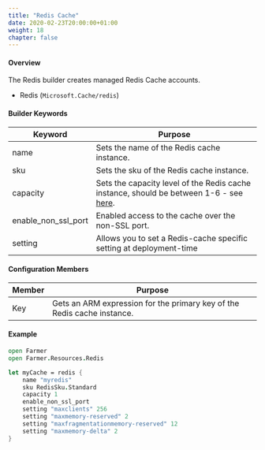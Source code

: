 ```yaml
---
title: "Redis Cache"
date: 2020-02-23T20:00:00+01:00
weight: 18
chapter: false
---
```


#### Overview
The Redis builder creates managed Redis Cache accounts.

* Redis (`Microsoft.Cache/redis`)

#### Builder Keywords
| Keyword | Purpose |
|-|-|
| name | Sets the name of the Redis cache instance. |
| sku | Sets the sku of the Redis cache instance. |
| capacity | Sets the capacity level of the Redis cache instance, should be between 1-6 - see [here](https://azure.microsoft.com/en-gb/pricing/details/cache/). |
| enable_non_ssl_port | Enabled access to the cache over the non-SSL port. |
| setting | Allows you to set a Redis-cache specific setting at deployment-time |

#### Configuration Members
| Member | Purpose |
|-|-|
| Key | Gets an ARM expression for the primary key of the Redis cache instance. |

#### Example

```fsharp
open Farmer
open Farmer.Resources.Redis

let myCache = redis {
    name "myredis"
    sku RedisSku.Standard
    capacity 1
    enable_non_ssl_port
    setting "maxclients" 256
    setting "maxmemory-reserved" 2
    setting "maxfragmentationmemory-reserved" 12
    setting "maxmemory-delta" 2
}
```